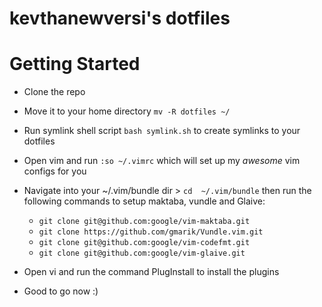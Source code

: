 # kevthanewversi's dotfiles
# Getting Started
* Clone the repo
* Move it to your home directory `mv -R dotfiles ~/`
* Run symlink shell script `bash symlink.sh`  to create symlinks to your dotfiles
* Open vim and run `:so ~/.vimrc` which will set up my *awesome* vim configs for you
* Navigate into your ~/.vim/bundle dir > `cd  ~/.vim/bundle` then run the following commands to setup maktaba, vundle and Glaive:
  * `git clone git@github.com:google/vim-maktaba.git`
  * `git clone https://github.com/gmarik/Vundle.vim.git`
  * `git clone git@github.com:google/vim-codefmt.git`
  * `git clone git@github.com:google/vim-glaive.git`
* Open vi and run the command PlugInstall to install the plugins

* Good to go now :)
